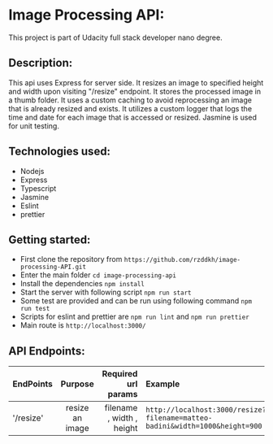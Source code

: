 # Image Processing API:
This project is part of Udacity full stack developer nano degree.
## Description:
This api uses Express for server side. It resizes an image to specified height and width upon visiting "/resize" endpoint. It stores the processed image in a thumb folder. It uses a custom caching to avoid reprocessing an image that is already resized and exists. 
It utilizes a custom logger that logs the time and date for each image that is accessed or resized.
Jasmine is used for unit testing.

## Technologies used:

- Nodejs
- Express
- Typescript
- Jasmine
- Eslint
- prettier 

## Getting started:
- First clone the repository from `https://github.com/rzddkh/image-processing-API.git`
- Enter the main folder `cd image-processing-api`
- Install the dependencies `npm install`	
- Start the server with following script `npm run start`
- Some test are provided and can be run using following command `npm run test`
- Scripts for eslint and prettier are `npm run lint` and `npm run prettier`
- Main route is `http://localhost:3000/`

## API Endpoints:
| EndPoints      | Purpose         | Required url params | Example|
| -------------  |:-------------:  | -----:              |:----   |
| '/resize'      | resize an image |filename , width , height    | `http://localhost:3000/resize?filename=matteo-badini&width=1000&height=900`

